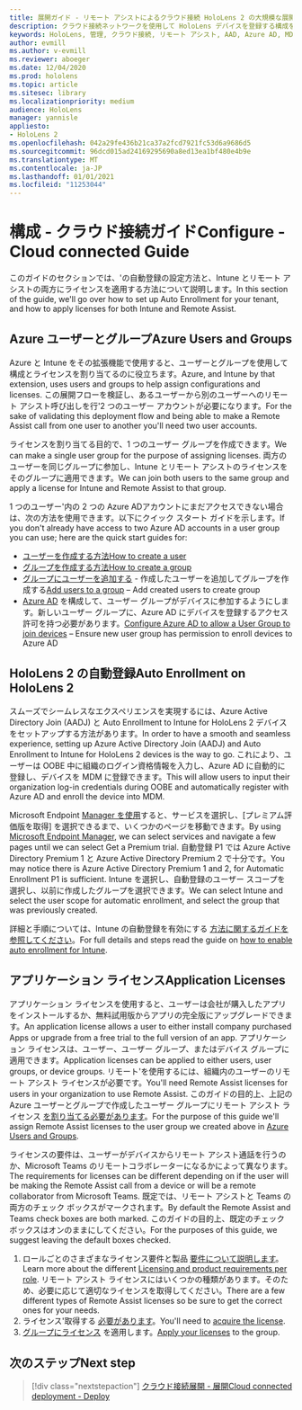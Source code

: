 ```yaml
---
title: 展開ガイド - リモート アシストによるクラウド接続 HoloLens 2 の大規模な展開 - 構成
description: クラウド接続ネットワークを使用して HoloLens デバイスを登録する構成を設定する方法
keywords: HoloLens, 管理, クラウド接続, リモート アシスト, AAD, Azure AD, MDM, モバイル デバイス管理
author: evmill
ms.author: v-evmill
ms.reviewer: aboeger
ms.date: 12/04/2020
ms.prod: hololens
ms.topic: article
ms.sitesec: library
ms.localizationpriority: medium
audience: HoloLens
manager: yannisle
appliesto:
- HoloLens 2
ms.openlocfilehash: 042a29fe436b21ca37a2fcd7921fc53d6a9686d5
ms.sourcegitcommit: 96dcd015ad24169295690a8ed13ea1bf480e4b9e
ms.translationtype: MT
ms.contentlocale: ja-JP
ms.lasthandoff: 01/01/2021
ms.locfileid: "11253044"
---
```

# <span data-ttu-id="741c4-104">構成 - クラウド接続ガイド</span><span class="sxs-lookup"><span data-stu-id="741c4-104">Configure - Cloud connected Guide</span></span>

<span data-ttu-id="741c4-105">このガイドのセクションでは、&#39;の自動登録の設定方法と、Intune とリモート アシストの両方にライセンスを適用する方法について説明します。</span><span class="sxs-lookup"><span data-stu-id="741c4-105">In this section of the guide, we&#39;ll go over how to set up Auto Enrollment for your tenant, and how to apply licenses for both Intune and Remote Assist.</span></span>

## <span data-ttu-id="741c4-106">Azure ユーザーとグループ</span><span class="sxs-lookup"><span data-stu-id="741c4-106">Azure Users and Groups</span></span>

<span data-ttu-id="741c4-107">Azure と Intune をその拡張機能で使用すると、ユーザーとグループを使用して構成とライセンスを割り当てるのに役立ちます。</span><span class="sxs-lookup"><span data-stu-id="741c4-107">Azure, and Intune by that extension, uses users and groups to help assign configurations and licenses.</span></span> <span data-ttu-id="741c4-108">この展開フローを検証し、あるユーザーから別のユーザーへのリモート アシスト呼び出しを行&#39;2 つのユーザー アカウントが必要になります。</span><span class="sxs-lookup"><span data-stu-id="741c4-108">For the sake of validating this deployment flow and being able to make a Remote Assist call from one user to another you&#39;ll need two user accounts.</span></span>

<span data-ttu-id="741c4-109">ライセンスを割り当てる目的で、1 つのユーザー グループを作成できます。</span><span class="sxs-lookup"><span data-stu-id="741c4-109">We can make a single user group for the purpose of assigning licenses.</span></span> <span data-ttu-id="741c4-110">両方のユーザーを同じグループに参加し、Intune とリモート アシストのライセンスをそのグループに適用できます。</span><span class="sxs-lookup"><span data-stu-id="741c4-110">We can join both users to the same group and apply a license for Intune and Remote Assist to that group.</span></span>

<span data-ttu-id="741c4-111">1 つのユーザー&#39;内の 2 つの Azure ADアカウントにまだアクセスできない場合は、次の方法を使用できます。以下にクイック スタート ガイドを示します。</span><span class="sxs-lookup"><span data-stu-id="741c4-111">If you don&#39;t already have access to two Azure AD accounts in a user group you can use; here are the quick start guides for:</span></span>

- [<span data-ttu-id="741c4-112">ユーザーを作成する方法</span><span class="sxs-lookup"><span data-stu-id="741c4-112">How to create a user</span></span>](https://docs.microsoft.com/mem/intune/fundamentals/quickstart-create-user)
- [<span data-ttu-id="741c4-113">グループを作成する方法</span><span class="sxs-lookup"><span data-stu-id="741c4-113">How to create a group</span></span>](https://docs.microsoft.com/mem/intune/fundamentals/quickstart-create-group)
- <span data-ttu-id="741c4-114">[グループにユーザーを追加する](https://docs.microsoft.com/azure/active-directory/fundamentals/active-directory-groups-members-azure-portal) - 作成したユーザーを追加してグループを作成する</span><span class="sxs-lookup"><span data-stu-id="741c4-114">[Add users to a group](https://docs.microsoft.com/azure/active-directory/fundamentals/active-directory-groups-members-azure-portal) – Add created users to create group</span></span>
- <span data-ttu-id="741c4-115">[Azure AD](https://docs.microsoft.com/azure/active-directory/devices/azureadjoin-plan#configure-your-device-settings) を構成して、ユーザー グループがデバイスに参加するようにします。新しいユーザー グループに、Azure AD にデバイスを登録するアクセス許可を持つ必要があります。</span><span class="sxs-lookup"><span data-stu-id="741c4-115">[Configure Azure AD to allow a User Group to join devices](https://docs.microsoft.com/azure/active-directory/devices/azureadjoin-plan#configure-your-device-settings) – Ensure new user group has permission to enroll devices to Azure AD</span></span>

## <span data-ttu-id="741c4-116">HoloLens 2 の自動登録</span><span class="sxs-lookup"><span data-stu-id="741c4-116">Auto Enrollment on HoloLens 2</span></span>

<span data-ttu-id="741c4-117">スムーズでシームレスなエクスペリエンスを実現するには、Azure Active Directory Join (AADJ) と Auto Enrollment to Intune for HoloLens 2 デバイスをセットアップする方法があります。</span><span class="sxs-lookup"><span data-stu-id="741c4-117">In order to have a smooth and seamless experience, setting up Azure Active Directory Join (AADJ) and Auto Enrollment to Intune for HoloLens 2 devices is the way to go.</span></span> <span data-ttu-id="741c4-118">これにより、ユーザーは OOBE 中に組織のログイン資格情報を入力し、Azure AD に自動的に登録し、デバイスを MDM に登録できます。</span><span class="sxs-lookup"><span data-stu-id="741c4-118">This will allow users to input their organization log-in credentials during OOBE and automatically register with Azure AD and enroll the device into MDM.</span></span>

<span data-ttu-id="741c4-119">Microsoft Endpoint [Manager を使用](https://endpoint.microsoft.com/#home)すると、サービスを選択し、[プレミアム評価版を取得] を選択できるまで、いくつかのページを移動できます。</span><span class="sxs-lookup"><span data-stu-id="741c4-119">By using [Microsoft Endpoint Manager](https://endpoint.microsoft.com/#home), we can select services and navigate a few pages until we can select Get a Premium trial.</span></span> <span data-ttu-id="741c4-120">自動登録 P1 では Azure Active Directory Premium 1 と Azure Active Directory Premium 2 で十分です。</span><span class="sxs-lookup"><span data-stu-id="741c4-120">You may notice there is Azure Active Directory Premium 1 and 2, for Automatic Enrollment P1 is sufficient.</span></span> <span data-ttu-id="741c4-121">Intune を選択し、自動登録のユーザー スコープを選択し、以前に作成したグループを選択できます。</span><span class="sxs-lookup"><span data-stu-id="741c4-121">We can select Intune and select the user scope for automatic enrollment, and select the group that was previously created.</span></span>

<span data-ttu-id="741c4-122">詳細と手順については、Intune の自動登録を有効にする [方法に関するガイドを参照してください](https://docs.microsoft.com/mem/intune/enrollment/quickstart-setup-auto-enrollment)。</span><span class="sxs-lookup"><span data-stu-id="741c4-122">For full details and steps read the guide on [how to enable auto enrollment for Intune](https://docs.microsoft.com/mem/intune/enrollment/quickstart-setup-auto-enrollment).</span></span>

## <span data-ttu-id="741c4-123">アプリケーション ライセンス</span><span class="sxs-lookup"><span data-stu-id="741c4-123">Application Licenses</span></span>

<span data-ttu-id="741c4-124">アプリケーション ライセンスを使用すると、ユーザーは会社が購入したアプリをインストールするか、無料試用版からアプリの完全版にアップグレードできます。</span><span class="sxs-lookup"><span data-stu-id="741c4-124">An application license allows a user to either install company purchased Apps or upgrade from a free trial to the full version of an app.</span></span> <span data-ttu-id="741c4-125">アプリケーション ライセンスは、ユーザー、ユーザー グループ、またはデバイス グループに適用できます。</span><span class="sxs-lookup"><span data-stu-id="741c4-125">Application licenses can be applied to either users, user groups, or device groups.</span></span> <span data-ttu-id="741c4-126">リモート&#39;を使用するには、組織内のユーザーのリモート アシスト ライセンスが必要です。</span><span class="sxs-lookup"><span data-stu-id="741c4-126">You&#39;ll need Remote Assist licenses for users in your organization to use Remote Assist.</span></span> <span data-ttu-id="741c4-127">このガイドの目的上、上記の Azure ユーザーとグループで作成したユーザー グループにリモート アシスト ライセンス [を割り当てる必要があります](hololens2-cloud-connected-configure.md#azure-users-and-groups)。</span><span class="sxs-lookup"><span data-stu-id="741c4-127">For the purpose of this guide we'll assign Remote Assist licenses to the user group we created above in [Azure Users and Groups](hololens2-cloud-connected-configure.md#azure-users-and-groups).</span></span>

<span data-ttu-id="741c4-128">ライセンスの要件は、ユーザーがデバイスからリモート アシスト通話を行うのか、Microsoft Teams のリモートコラボレーターになるかによって異なります。</span><span class="sxs-lookup"><span data-stu-id="741c4-128">The requirements for licenses can be different depending on if the user will be making the Remote Assist call from a device or will be a remote collaborator from Microsoft Teams.</span></span> <span data-ttu-id="741c4-129">既定では、リモート アシストと Teams の両方のチェック ボックスがマークされます。</span><span class="sxs-lookup"><span data-stu-id="741c4-129">By default the Remote Assist and Teams check boxes are both marked.</span></span> <span data-ttu-id="741c4-130">このガイドの目的上、既定のチェック ボックスはオンのままにしてください。</span><span class="sxs-lookup"><span data-stu-id="741c4-130">For the purposes of this guide, we suggest leaving the default boxes checked.</span></span>

1. <span data-ttu-id="741c4-131">ロールごとのさまざまなライセンス要件と製品 [要件について説明します](https://docs.microsoft.com/dynamics365/mixed-reality/remote-assist/requirements#licensing-and-product-requirements-per-role)。</span><span class="sxs-lookup"><span data-stu-id="741c4-131">Learn more about the different [Licensing and product requirements per role](https://docs.microsoft.com/dynamics365/mixed-reality/remote-assist/requirements#licensing-and-product-requirements-per-role).</span></span> <span data-ttu-id="741c4-132">リモート アシスト ライセンスにはいくつかの種類があります。そのため、必要に応じて適切なライセンスを取得してください。</span><span class="sxs-lookup"><span data-stu-id="741c4-132">There are a few different types of Remote Assist licenses so be sure to get the correct ones for your needs.</span></span>
2. <span data-ttu-id="741c4-133">ライセンス&#39;取得する [必要があります](https://docs.microsoft.com/dynamics365/mixed-reality/remote-assist/buy-remote-assist)。</span><span class="sxs-lookup"><span data-stu-id="741c4-133">You&#39;ll need to [acquire the license](https://docs.microsoft.com/dynamics365/mixed-reality/remote-assist/buy-remote-assist).</span></span>
3. <span data-ttu-id="741c4-134">[グループにライセンス](https://docs.microsoft.com/dynamics365/mixed-reality/remote-assist/deploy-remote-assist) を適用します。</span><span class="sxs-lookup"><span data-stu-id="741c4-134">[Apply your licenses](https://docs.microsoft.com/dynamics365/mixed-reality/remote-assist/deploy-remote-assist) to the group.</span></span>

## <span data-ttu-id="741c4-135">次のステップ</span><span class="sxs-lookup"><span data-stu-id="741c4-135">Next step</span></span>

> [!div class="nextstepaction"]
> [<span data-ttu-id="741c4-136">クラウド接続展開 - 展開</span><span class="sxs-lookup"><span data-stu-id="741c4-136">Cloud connected deployment - Deploy</span></span>](hololens2-cloud-connected-deploy.md)